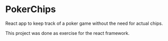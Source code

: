 # PokerChips
React app to keep track of a poker game without the need for actual chips.

This project was done as exercise for the react framework.
